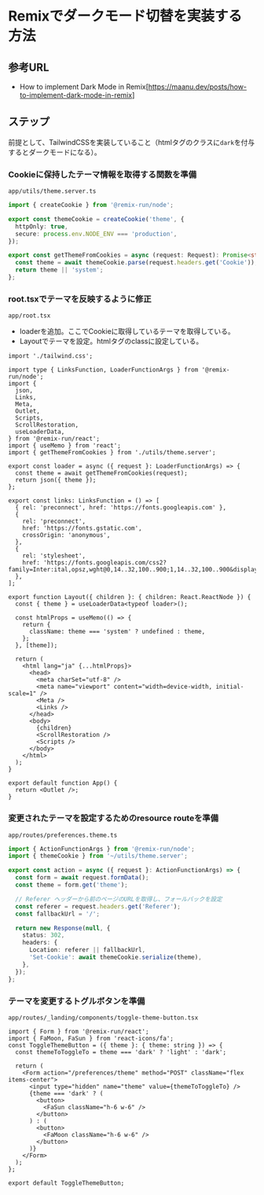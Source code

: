 # Remixでダークモード切替を実装する方法

## 参考URL

- How to implement Dark Mode in Remix[https://maanu.dev/posts/how-to-implement-dark-mode-in-remix]

## ステップ

前提として、TailwindCSSを実装していること（htmlタグのクラスに`dark`を付与するとダークモードになる）。  

### Cookieに保持したテーマ情報を取得する関数を準備

`app/utils/theme.server.ts`

```ts
import { createCookie } from '@remix-run/node';

export const themeCookie = createCookie('theme', {
  httpOnly: true,
  secure: process.env.NODE_ENV === 'production',
});

export const getThemeFromCookies = async (request: Request): Promise<string> => {
  const theme = await themeCookie.parse(request.headers.get('Cookie'));
  return theme || 'system';
};
```

### root.tsxでテーマを反映するように修正

`app/root.tsx`

- loaderを追加。ここでCookieに取得しているテーマを取得している。
- Layoutでテーマを設定。htmlタグのclassに設定している。

```tsx
import './tailwind.css';

import type { LinksFunction, LoaderFunctionArgs } from '@remix-run/node';
import {
  json,
  Links,
  Meta,
  Outlet,
  Scripts,
  ScrollRestoration,
  useLoaderData,
} from '@remix-run/react';
import { useMemo } from 'react';
import { getThemeFromCookies } from './utils/theme.server';

export const loader = async ({ request }: LoaderFunctionArgs) => {
  const theme = await getThemeFromCookies(request);
  return json({ theme });
};

export const links: LinksFunction = () => [
  { rel: 'preconnect', href: 'https://fonts.googleapis.com' },
  {
    rel: 'preconnect',
    href: 'https://fonts.gstatic.com',
    crossOrigin: 'anonymous',
  },
  {
    rel: 'stylesheet',
    href: 'https://fonts.googleapis.com/css2?family=Inter:ital,opsz,wght@0,14..32,100..900;1,14..32,100..900&display=swap',
  },
];

export function Layout({ children }: { children: React.ReactNode }) {
  const { theme } = useLoaderData<typeof loader>();

  const htmlProps = useMemo(() => {
    return {
      className: theme === 'system' ? undefined : theme,
    };
  }, [theme]);

  return (
    <html lang="ja" {...htmlProps}>
      <head>
        <meta charSet="utf-8" />
        <meta name="viewport" content="width=device-width, initial-scale=1" />
        <Meta />
        <Links />
      </head>
      <body>
        {children}
        <ScrollRestoration />
        <Scripts />
      </body>
    </html>
  );
}

export default function App() {
  return <Outlet />;
}
```

### 変更されたテーマを設定するためのresource routeを準備

`app/routes/preferences.theme.ts`

```ts
import { ActionFunctionArgs } from '@remix-run/node';
import { themeCookie } from '~/utils/theme.server';

export const action = async ({ request }: ActionFunctionArgs) => {
  const form = await request.formData();
  const theme = form.get('theme');

  // Referer ヘッダーから前のページのURLを取得し、フォールバックを設定
  const referer = request.headers.get('Referer');
  const fallbackUrl = '/';

  return new Response(null, {
    status: 302,
    headers: {
      Location: referer || fallbackUrl,
      'Set-Cookie': await themeCookie.serialize(theme),
    },
  });
};
```

### テーマを変更するトグルボタンを準備

`app/routes/_landing/components/toggle-theme-button.tsx`

```tsx
import { Form } from '@remix-run/react';
import { FaMoon, FaSun } from 'react-icons/fa';
const ToggleThemeButton = ({ theme }: { theme: string }) => {
  const themeToToggleTo = theme === 'dark' ? 'light' : 'dark';

  return (
    <Form action="/preferences/theme" method="POST" className="flex items-center">
      <input type="hidden" name="theme" value={themeToToggleTo} />
      {theme === 'dark' ? (
        <button>
          <FaSun className="h-6 w-6" />
        </button>
      ) : (
        <button>
          <FaMoon className="h-6 w-6" />
        </button>
      )}
    </Form>
  );
};

export default ToggleThemeButton;
```
